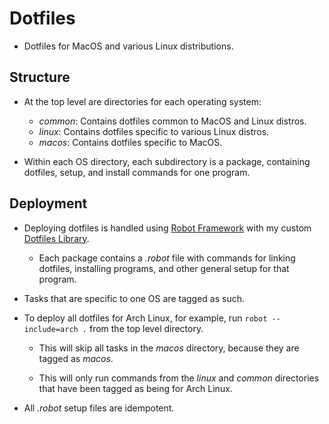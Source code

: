 # Dotfiles

- Dotfiles for MacOS and various Linux distributions.

## Structure

- At the top level are directories for each operating system:
    - *common*: Contains dotfiles common to MacOS and Linux distros.
    - *linux*: Contains dotfiles specific to various Linux distros.
    - *macos*: Contains dotfiles specific to MacOS.

- Within each OS directory, each subdirectory is a package, containing dotfiles, setup, and install commands for one program.

## Deployment

- Deploying dotfiles is handled using [Robot Framework](https://robotframework.org) with my custom [Dotfiles Library](https://github.com/errose28/DotfilesLibrary).
    - Each package contains a *.robot* file with commands for linking dotfiles, installing programs, and other general setup for that program.

- Tasks that are specific to one OS are tagged as such.

- To deploy all dotfiles for Arch Linux, for example, run `robot --include=arch .` from the top level directory.

    - This will skip all tasks in the *macos* directory, because they are tagged as *macos*.

    - This will only run commands from the *linux* and *common* directories that have been tagged as being for Arch Linux.

- All *.robot* setup files are idempotent.
